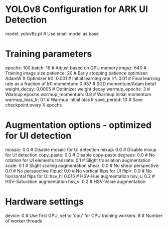 # YOLOv8 Configuration for ARK UI Detection
model: yolov8s.pt  # Use small model as base

# Training parameters
epochs: 100
batch: 16  # Adjust based on GPU memory
imgsz: 640  # Training image size
patience: 20  # Early stopping patience
optimizer: AdamW  # Optimizer
lr0: 0.001  # Initial learning rate
lrf: 0.01  # Final learning rate as a fraction of lr0
momentum: 0.937  # SGD momentum/Adam beta1
weight_decay: 0.0005  # Optimizer weight decay
warmup_epochs: 3  # Warmup epochs
warmup_momentum: 0.8  # Warmup initial momentum
warmup_bias_lr: 0.1  # Warmup initial bias lr
save_period: 10  # Save checkpoint every X epochs

# Augmentation options - optimized for UI detection
mosaic: 0.0  # Disable mosaic for UI detection
mixup: 0.0  # Disable mixup for UI detection
copy_paste: 0.0  # Disable copy-paste
degrees: 0.0  # No rotation for UI elements
translate: 0.1  # Slight translation augmentation
scale: 0.1  # Slight scaling augmentation
shear: 0.0  # No shear
perspective: 0.0  # No perspective
flipud: 0.0  # No vertical flips for UI
fliplr: 0.0  # No horizontal flips for UI
hsv_h: 0.015  # HSV-Hue augmentation
hsv_s: 0.2  # HSV-Saturation augmentation
hsv_v: 0.2  # HSV-Value augmentation

# Hardware settings
device: 0  # Use first GPU, set to 'cpu' for CPU training
workers: 8  # Number of worker threads